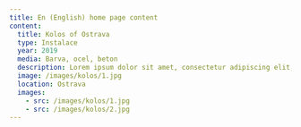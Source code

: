 ```yaml
---
title: En (English) home page content
content:
  title: Kolos of Ostrava
  type: Instalace
  year: 2019
  media: Barva, ocel, beton
  description: Lorem ipsum dolor sit amet, consectetur adipiscing elit, sed do eiusmod tempor incididunt ut labore et dolore magna aliqua. 
  image: /images/kolos/1.jpg
  location: Ostrava
  images:
    - src: /images/kolos/1.jpg
    - src: /images/kolos/2.jpg
---
```

